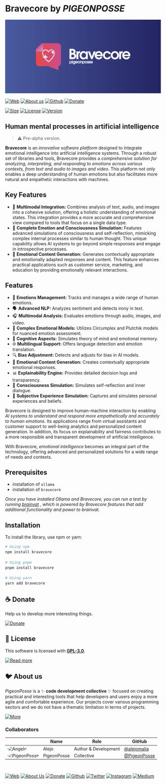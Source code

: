 # Bravecore by _PIGEONPOSSE_

[![HEADER](docs/banner.png)](https://npmjs.com/package/bravecore)

[![Web](https://img.shields.io/badge/Web-grey?style=flat-square)](https://pigeonposse.com/)
[![About us](https://img.shields.io/badge/About%20us-grey?style=flat-square)](https://pigeonposse.com/?popup=about)
[![Github](https://img.shields.io/badge/Github-grey?style=flat-square)](https://github.com/pigeon-posse)
[![Donate](https://img.shields.io/badge/Donate-pink?style=flat-square)](https://pigeonposse.com/?popup=donate)

[![Size](https://img.shields.io/bundlephobia/minzip/bravecore)](https://npmjs.com/package/bravecore)
[![License](https://img.shields.io/github/license/pigeonposse/personality?color=blue&label=License&style=flat-square)](https://npmjs.com/package/bravecore)
[![Version](https://img.shields.io/npm/v/bravecore?color=a1b858&label&style=flat-square)](https://npmjs.com/package/bravecore)

## Human mental processes in artificial intelligence

> ⚠️ Pre-alpha version.

**Bravecore** is an _innovative software platform_ designed to integrate emotional intelligence into artificial intelligence systems. Through a robust set of libraries and tools, Bravecore provides a _comprehensive solution for analyzing, interpreting, and responding to emotions across various contexts, from text and audio to images and video_. This platform not only enables a deep understanding of human emotions but also facilitates more natural and empathetic interactions with machines.

## Key Features

* 💖 **Multimodal Integration:** Combines analysis of text, audio, and images into a cohesive solution, offering a holistic understanding of emotional states. This integration provides a more accurate and comprehensive view compared to tools that focus on a single data type.
* 🧠 **Complete Emotion and Consciousness Simulation:** Features advanced simulations of consciousness and self-reflection, mimicking complex internal processes similar to human thought. This unique capability allows AI systems to go beyond simple responses and engage in introspective processes.
* 📝 **Emotional Content Generation:** Generates contextually appropriate and emotionally adapted responses and content. This feature enhances practical applications such as customer service, marketing, and education by providing emotionally relevant interactions.

## Features

* 💖 **Emotions Management:** Tracks and manages a wide range of human emotions.
* 🗣️ **Advanced NLP:** Analyzes sentiment and detects irony in text.
* 🎧 **Multimodal Analysis:** Evaluates emotions through audio, images, and video.
* 🧩 **Complex Emotional Models:** Utilizes Circumplex and Plutchik models for nuanced emotion assessment.
* 🧠 **Cognitive Aspects:** Simulates theory of mind and emotional memory.
* 🌐 **Multilingual Support:** Offers language detection and emotion translation.
* 🔍 **Bias Adjustment:** Detects and adjusts for bias in AI models.
* 📝 **Emotional Content Generation:** Creates contextually appropriate emotional responses.
* 📊 **Explainability Engine:** Provides detailed decision logs and transparency.
* 🤖 **Consciousness Simulation:** Simulates self-reflection and inner dialogue.
* 🌟 **Subjective Experience Simulation:** Captures and simulates personal experiences and beliefs.

Bravecore is designed to improve human-machine interaction by enabling _AI systems to understand and respond more empathetically and accurately to human emotions_. Its applications range from virtual assistants and customer support to well-being analytics and personalized content generation. In addition, its focus on explainability and fairness contributes to a more responsible and transparent development of artificial intelligence.

With Bravecore, _emotional intelligence_ becomes an integral part of the technology, offering advanced and personalized solutions for a wide range of needs and contexts.

## Prerequisites

* installation of `ollama`
* installation of `bravecore`

*Once you have installed Ollama and Bravecore, you can run a test by running [brainvat](https://github.com/pigeonposse/brainvat)
, which is powered by Bravecore features that add additional functionality and power to brainvat.*

## Installation

To install the library, use npm or yarn:

```bash
# Using npm
npm install bravecore

# Using pnpm
pnpm install bravecore

# Using yarn
yarn add bravecore
```

## ☕ Donate

Help us to develop more interesting things.

[![Donate](https://img.shields.io/badge/Donate-grey?style=for-the-badge)](https://pigeonposse.com/?popup=donate)

## 📜 License

This software is licensed with **[GPL-3.0](/LICENSE)**.

[![Read more](https://img.shields.io/badge/Read-more-grey?style=for-the-badge)](/LICENSE)

## 🐦 About us

*PigeonPosse* is a ✨ **code development collective** ✨ focused on creating practical and interesting tools that help developers and users enjoy a more agile and comfortable experience. Our projects cover various programming sectors and we do not have a thematic limitation in terms of projects.

[![More](https://img.shields.io/badge/Read-more-grey?style=for-the-badge)](https://github.com/pigeonposse)

### Collaborators

|                                                                                    | Name        | Role         | GitHub                                         |
| ---------------------------------------------------------------------------------- | ----------- | ------------ | ---------------------------------------------- |
| <img src="https://github.com/alejomalia.png?size=72" alt="Angelo" style="border-radius:100%"/> | Alejo |   Author & Development   | [@alejomalia](https://github.com/alejomalia) |
| <img src="https://github.com/PigeonPosse.png?size=72" alt="PigeonPosse" style="border-radius:100%"/> | PigeonPosse | Collective | [@PigeonPosse](https://github.com/PigeonPosse) |

<br>
<p align="center">

[![Web](https://img.shields.io/badge/Web-grey?style=for-the-badge&logoColor=white)](https://pigeonposse.com)
[![About Us](https://img.shields.io/badge/About%20Us-grey?style=for-the-badge&logoColor=white)](https://pigeonposse.com?popup=about)
[![Donate](https://img.shields.io/badge/Donate-pink?style=for-the-badge&logoColor=white)](https://pigeonposse.com/?popup=donate)
[![Github](https://img.shields.io/badge/Github-black?style=for-the-badge&logo=github&logoColor=white)](https://github.com/pigeonposse)
[![Twitter](https://img.shields.io/badge/Twitter-black?style=for-the-badge&logo=twitter&logoColor=white)](https://twitter.com/pigeonposse_)
[![Instagram](https://img.shields.io/badge/Instagram-black?style=for-the-badge&logo=instagram&logoColor=white)](https://www.instagram.com/pigeon.posse/)
[![Medium](https://img.shields.io/badge/Medium-black?style=for-the-badge&logo=medium&logoColor=white)](https://medium.com/@pigeonposse)

</p>
